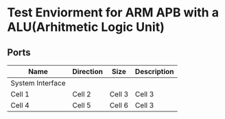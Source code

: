 # Test Enviorment for ARM APB with a ALU(Arhitmetic Logic Unit)


## Ports
| Name     | Direction | Size     | Description |
| -------- | --------  | -------- | ----------- |
| System Interface                              |
| Cell 1   | Cell 2    | Cell 3   | Cell 3      |
| Cell 4   | Cell 5    | Cell 6   | Cell 3      |
